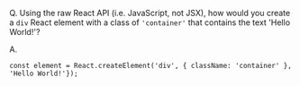 Q. Using the raw React API (i.e. JavaScript, not JSX), how would you create a `div` React element with a class of `'container'` that contains the text 'Hello World!'?

A.  
```
const element = React.createElement('div', { className: 'container' }, 'Hello World!'});
```